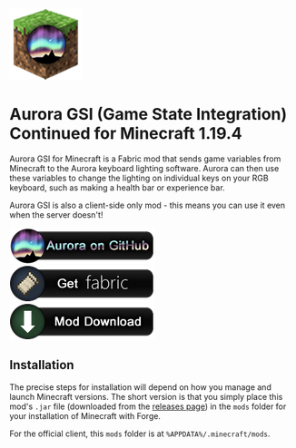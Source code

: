 ![Logo](public/logo.png)

# Aurora GSI (Game State Integration) Continued for Minecraft 1.19.4

Aurora GSI for Minecraft is a Fabric mod that sends game variables from Minecraft to the Aurora keyboard lighting software. Aurora can then use these variables to change the lighting on individual keys on your RGB keyboard, such as making a health bar or experience bar.

Aurora GSI is also a client-side only mod - this means you can use it even when the server doesn't!

[![Aurora on GitHub](public/aurora_button.png)](https://github.com/Aurora-RGB/Aurora)
[![Get Fabric](public/fabric_button.png)](https://fabricmc.net/use/)
[![Mod Releases](public/download_button.png)](https://gitlab.com/aurora-gsi-minecraft/mc1.15-fabric/tags)

## Installation

The precise steps for installation will depend on how you manage and launch Minecraft versions. The short version is that you simply place this mod's `.jar` file (downloaded from the [releases page]()) in the `mods` folder for your installation of Minecraft with Forge.

For the official client, this `mods` folder is at `%APPDATA%/.minecraft/mods`.
